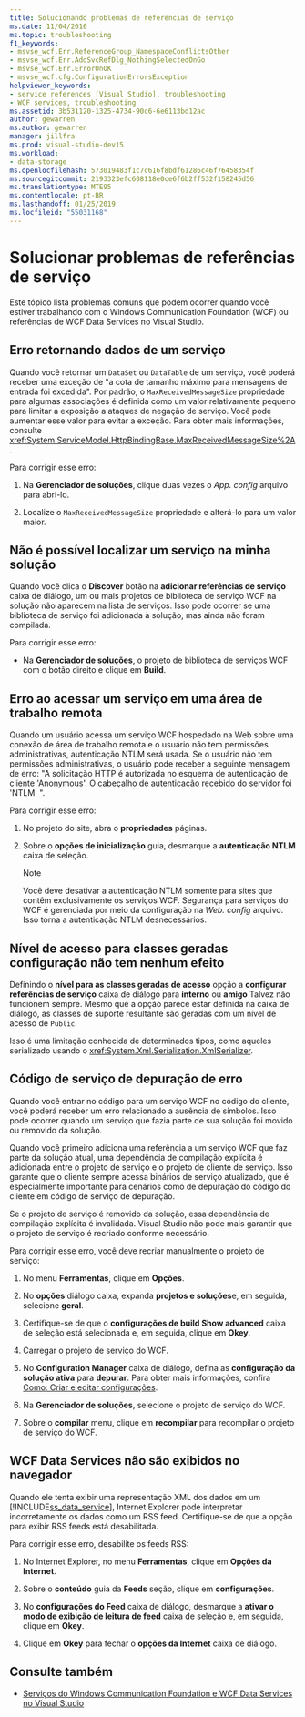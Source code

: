 ```yaml
---
title: Solucionando problemas de referências de serviço
ms.date: 11/04/2016
ms.topic: troubleshooting
f1_keywords:
- msvse_wcf.Err.ReferenceGroup_NamespaceConflictsOther
- msvse_wcf.Err.AddSvcRefDlg_NothingSelectedOnGo
- msvse_wcf.Err.ErrorOnOK
- msvse_wcf.cfg.ConfigurationErrorsException
helpviewer_keywords:
- service references [Visual Studio], troubleshooting
- WCF services, troubleshooting
ms.assetid: 3b531120-1325-4734-90c6-6e6113bd12ac
author: gewarren
ms.author: gewarren
manager: jillfra
ms.prod: visual-studio-dev15
ms.workload:
- data-storage
ms.openlocfilehash: 573019483f1c7c616f8bdf61286c46f76458354f
ms.sourcegitcommit: 2193323efc608118e0ce6f6b2ff532f158245d56
ms.translationtype: MTE95
ms.contentlocale: pt-BR
ms.lasthandoff: 01/25/2019
ms.locfileid: "55031168"
---
```

# <a name="troubleshoot-service-references"></a>Solucionar problemas de referências de serviço

Este tópico lista problemas comuns que podem ocorrer quando você estiver trabalhando com o Windows Communication Foundation (WCF) ou referências de WCF Data Services no Visual Studio.

## <a name="error-returning-data-from-a-service"></a>Erro retornando dados de um serviço

Quando você retornar um `DataSet` ou `DataTable` de um serviço, você poderá receber uma exceção de "a cota de tamanho máximo para mensagens de entrada foi excedida". Por padrão, o `MaxReceivedMessageSize` propriedade para algumas associações é definida como um valor relativamente pequeno para limitar a exposição a ataques de negação de serviço. Você pode aumentar esse valor para evitar a exceção. Para obter mais informações, consulte <xref:System.ServiceModel.HttpBindingBase.MaxReceivedMessageSize%2A>.

Para corrigir esse erro:

1.  Na **Gerenciador de soluções**, clique duas vezes o *App. config* arquivo para abri-lo.

2.  Localize o `MaxReceivedMessageSize` propriedade e alterá-lo para um valor maior.

## <a name="cannot-find-a-service-in-my-solution"></a>Não é possível localizar um serviço na minha solução

Quando você clica o **Discover** botão na **adicionar referências de serviço** caixa de diálogo, um ou mais projetos de biblioteca de serviço WCF na solução não aparecem na lista de serviços. Isso pode ocorrer se uma biblioteca de serviço foi adicionada à solução, mas ainda não foram compilada.

Para corrigir esse erro:

-   Na **Gerenciador de soluções**, o projeto de biblioteca de serviços WCF com o botão direito e clique em **Build**.

## <a name="error-accessing-a-service-over-a-remote-desktop"></a>Erro ao acessar um serviço em uma área de trabalho remota

Quando um usuário acessa um serviço WCF hospedado na Web sobre uma conexão de área de trabalho remota e o usuário não tem permissões administrativas, autenticação NTLM será usada. Se o usuário não tem permissões administrativas, o usuário pode receber a seguinte mensagem de erro: "A solicitação HTTP é autorizada no esquema de autenticação de cliente 'Anonymous'. O cabeçalho de autenticação recebido do servidor foi 'NTLM' ".

Para corrigir esse erro:

1.  No projeto do site, abra o **propriedades** páginas.

2.  Sobre o **opções de inicialização** guia, desmarque a **autenticação NTLM** caixa de seleção.

    > [!NOTE]
    > Você deve desativar a autenticação NTLM somente para sites que contêm exclusivamente os serviços WCF. Segurança para serviços do WCF é gerenciada por meio da configuração na *Web. config* arquivo. Isso torna a autenticação NTLM desnecessários.

## <a name="access-level-for-generated-classes-setting-has-no-effect"></a>Nível de acesso para classes geradas configuração não tem nenhum efeito

Definindo o **nível para as classes geradas de acesso** opção a **configurar referências de serviço** caixa de diálogo para **interno** ou **amigo** Talvez não funcionem sempre. Mesmo que a opção parece estar definida na caixa de diálogo, as classes de suporte resultante são geradas com um nível de acesso de `Public`.

Isso é uma limitação conhecida de determinados tipos, como aqueles serializado usando o <xref:System.Xml.Serialization.XmlSerializer>.

## <a name="error-debugging-service-code"></a>Código de serviço de depuração de erro

Quando você entrar no código para um serviço WCF no código do cliente, você poderá receber um erro relacionado a ausência de símbolos. Isso pode ocorrer quando um serviço que fazia parte de sua solução foi movido ou removido da solução.

Quando você primeiro adiciona uma referência a um serviço WCF que faz parte da solução atual, uma dependência de compilação explícita é adicionada entre o projeto de serviço e o projeto de cliente de serviço. Isso garante que o cliente sempre acessa binários de serviço atualizado, que é especialmente importante para cenários como de depuração do código do cliente em código de serviço de depuração.

Se o projeto de serviço é removido da solução, essa dependência de compilação explícita é invalidada. Visual Studio não pode mais garantir que o projeto de serviço é recriado conforme necessário.

Para corrigir esse erro, você deve recriar manualmente o projeto de serviço:

1.  No menu **Ferramentas**, clique em **Opções**.

2.  No **opções** diálogo caixa, expanda **projetos e soluções**e, em seguida, selecione **geral**.

3.  Certifique-se de que o **configurações de build Show advanced** caixa de seleção está selecionada e, em seguida, clique em **Okey**.

4.  Carregar o projeto de serviço do WCF.

5.  No **Configuration Manager** caixa de diálogo, defina as **configuração da solução ativa** para **depurar**. Para obter mais informações, confira [Como: Criar e editar configurações](../ide/how-to-create-and-edit-configurations.md).

6.  Na **Gerenciador de soluções**, selecione o projeto de serviço do WCF.

7.  Sobre o **compilar** menu, clique em **recompilar** para recompilar o projeto de serviço do WCF.

## <a name="wcf-data-services-do-not-display-in-the-browser"></a>WCF Data Services não são exibidos no navegador

Quando ele tenta exibir uma representação XML dos dados em um [!INCLUDE[ss_data_service](../data-tools/includes/ss_data_service_md.md)], Internet Explorer pode interpretar incorretamente os dados como um RSS feed. Certifique-se de que a opção para exibir RSS feeds está desabilitada.

Para corrigir esse erro, desabilite os feeds RSS:

1.  No Internet Explorer, no menu **Ferramentas**, clique em **Opções da Internet**.

2.  Sobre o **conteúdo** guia da **Feeds** seção, clique em **configurações**.

3.  No **configurações do Feed** caixa de diálogo, desmarque a **ativar o modo de exibição de leitura de feed** caixa de seleção e, em seguida, clique em **Okey**.

4.  Clique em **Okey** para fechar o **opções da Internet** caixa de diálogo.

## <a name="see-also"></a>Consulte também

- [Serviços do Windows Communication Foundation e WCF Data Services no Visual Studio](../data-tools/windows-communication-foundation-services-and-wcf-data-services-in-visual-studio.md)